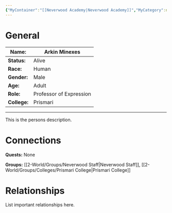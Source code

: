 ```yaml
---
{"MyContainer":"[[Neverwood Academy|Neverwood Academy]]","MyCategory":null,"image":"Template_Person_Placeholder.png","tags":["Category/People"],"obsidianUIMode":"preview","aliases":null,"NoteStatus":"❓","char_status":"Alive","char_race":"Human","char_gender":"Male","char_role":"Professor of Expression","char_college":"Prismari","char_items":null,"char_age":"Adult","parents":null,"children":null,"enemies":null,"allies":null,"siblings":null,"partner":null,"Connected_Quests":[],"Connected_Groups":["[[2-World/Groups/Neverwood Staff.md|Neverwood Staff]]","[[Prismari College|Prismari College]]"],"dg-publish":true,"dg-path":"World/People/Arkin Minexes.md","permalink":"/world/people/arkin-minexes/","dgPassFrontmatter":true,"updated":"2025-10-02T14:20:36.000+01:00"}
---
```



# General


| Name:        | Arkin Minexes           |
| ------------ | ----------------------- |
| **Status:**  | Alive                   |
| **Race:**    | Human                   |
| **Gender:**  | Male                    |
| **Age:**     | Adult                   |
| **Role:**    | Professor of Expression |
| **College:** | Prismari                |


---

This is the persons description. 


# Connections


**Quests:** None 

**Groups:** [[2-World/Groups/Neverwood Staff\|Neverwood Staff]], [[2-World/Groups/Colleges/Prismari College\|Prismari College]]


# Relationships

List important relationships here. 

